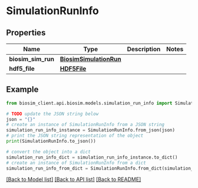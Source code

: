 # SimulationRunInfo

## Properties

| Name               | Type                                              | Description | Notes |
| ------------------ | ------------------------------------------------- | ----------- | ----- |
| **biosim_sim_run** | [**BiosimSimulationRun**](BiosimSimulationRun.md) |             |
| **hdf5_file**      | [**HDF5File**](HDF5File.md)                       |             |

## Example

```python
from biosim_client.api.biosim.models.simulation_run_info import SimulationRunInfo

# TODO update the JSON string below
json = "{}"
# create an instance of SimulationRunInfo from a JSON string
simulation_run_info_instance = SimulationRunInfo.from_json(json)
# print the JSON string representation of the object
print(SimulationRunInfo.to_json())

# convert the object into a dict
simulation_run_info_dict = simulation_run_info_instance.to_dict()
# create an instance of SimulationRunInfo from a dict
simulation_run_info_from_dict = SimulationRunInfo.from_dict(simulation_run_info_dict)
```

[[Back to Model list]](../README.md#documentation-for-models) [[Back to API list]](../README.md#documentation-for-api-endpoints) [[Back to README]](../README.md)
